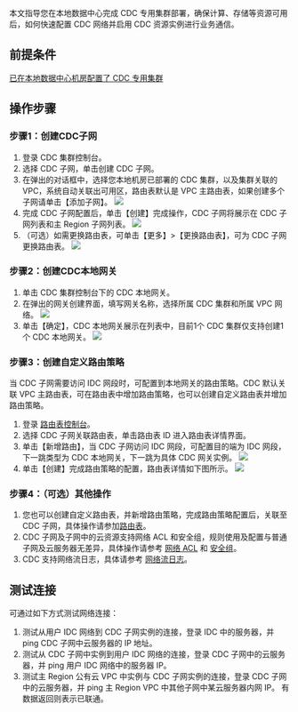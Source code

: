 本文指导您在本地数据中心完成 CDC 专用集群部署，确保计算、存储等资源可用后，如何快速配置 CDC 网络并启用 CDC 资源实例进行业务通信。

## 前提条件
[已在本地数据中心机房配置了 CDC 专用集群](https://cloud.tencent.com/document/product/1346/49917)

## 操作步骤

### 步骤1：创建CDC子网
1. 登录 CDC 集群控制台。
2. 选择 CDC 子网，单击创建 CDC 子网。
3. 在弹出的对话框中，选择您本地机房已部署的 CDC 集群，以及集群关联的 VPC，系统自动关联出可用区，路由表默认是 VPC 主路由表，如果创建多个子网请单击【添加子网】。
	![](https://main.qcloudimg.com/raw/d81e2e02af5afc641fd9024ca078fdc0.png)
4. 完成 CDC 子网配置后，单击【创建】完成操作，CDC 子网将展示在 CDC 子网列表和主 Region 子网列表。
	![](https://main.qcloudimg.com/raw/8fd183549092a70809252c4bd29ed6e7.png)
5. （可选）如需更换路由表，可单击【更多】>【更换路由表】，可为 CDC 子网更换路由表。
	![](https://main.qcloudimg.com/raw/a039849dd23858734727d868bc702c4a.png)

### 步骤2：创建CDC本地网关
1. 单击 CDC 集群控制台下的 CDC 本地网关。
2. 在弹出的网关创建界面，填写网关名称，选择所属 CDC 集群和所属 VPC 网络。
 ![](https://main.qcloudimg.com/raw/81f47315a7347d62df99652c8e22ff22.png)
3. 单击【确定】，CDC 本地网关展示在列表中，目前1个 CDC 集群仅支持创建1个 CDC 本地网关。
   ![](https://main.qcloudimg.com/raw/b56d0a48e0d13dc6d9df87b3cbce3f27.png)

### 步骤3：创建自定义路由策略
当 CDC 子网需要访问 IDC 网段时，可配置到本地网关的路由策略。CDC 默认关联 VPC 主路由表，可在路由表中增加路由策略，也可以创建自定义路由表并增加路由策略。
1. 登录 [路由表控制台](https://console.cloud.tencent.com/vpc/route?rid=1)。
2. 选择 CDC 子网关联路由表，单击路由表 ID 进入路由表详情界面。
3. 单击【新增路由】，当 CDC 子网访问 IDC 网段，可配置目的端为 IDC 网段，下一跳类型为 CDC 本地网关，下一跳为具体 CDC 网关实例。
  ![](https://main.qcloudimg.com/raw/9cfa0556cdbdc801a30b6252bbdcd913.png)
4. 单击【创建】完成路由策略的配置，路由表详情如下图所示。
    ![](https://main.qcloudimg.com/raw/7c5e837eb481b2db93499dfdf7193e66.png)
		
### 步骤4：（可选）其他操作
1. 您也可以创建自定义路由表，并新增路由策略，完成路由策略配置后，关联至 CDC 子网，具体操作请参加[路由表](https://cloud.tencent.com/document/product/215/20122)。    
2. CDC 子网及子网中的云资源支持网络 ACL 和安全组，规则使用及配置与普通子网及云服务器无差异，具体操作请参考 [网络 ACL](https://cloud.tencent.com/document/product/215/20160) 和 [安全组](https://cloud.tencent.com/document/product/215/37888)。
3. CDC 支持网络流日志，具体请参考 [网络流日志](https://cloud.tencent.com/document/product/682/18935)。

## 测试连接
可通过如下方式测试网络连接：
1. 测试从用户 IDC 网络到 CDC 子网实例的连接，登录 IDC 中的服务器，并 ping CDC 子网中云服务器的 IP 地址。
2. 测试从 CDC 子网中实例到用户 IDC 网络的连接，登录 CDC 子网中的云服务器，并 ping 用户 IDC 网络中的服务器 IP。
3. 测试主 Region 公有云 VPC 中实例与 CDC 子网实例的连接，登录 CDC 子网中的云服务器，并 ping 主 Region VPC 中其他子网中某云服务器内网 IP。
有数据返回则表示已联通。
